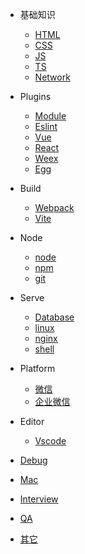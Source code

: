 - 基础知识
  - [HTML](/docs/base/html/index)
  - [CSS](/docs/base/css/index)
  - [JS](/docs/base/js/index)
  - [TS](/docs/base/ts)
  - [Network](/docs/base/network/index)
  
- Plugins
  - [Module](/docs/plugins/module)
  - [Eslint](/docs/plugins/eslint)
  - [Vue](/docs/plugins/vue/index)
  - [React](/docs/plugins/react/index)
  - [Weex](/docs/plugins/weex/index)
  - [Egg](/docs/plugins/egg/index)

- Build
  - [Webpack](/docs/build/Webpack/index)
  - [Vite](/docs/build/Vite)

- Node
  - [node](/docs/node/index)
  - [npm](/docs/node/npm/index)
  - [git](/docs/node/git/index)
  
- Serve
  - [Database](/docs/server/database/index)
  - [linux](/docs/server/linux/index)
  - [nginx](/docs/server/nginx/index)
  - [shell](/docs/server/shell/index)

- Platform
  - [微信](/docs/platform/Wx)
  - [企业微信](/docs/platform/qyWx)
  
- Editor
  - [Vscode](/docs/editor/vscode)
  
- [Debug](/docs/debug/index)
  
- [Mac](/docs/mac/index)
  
- [Interview](/docs/interview/index)

- [QA](/docs/question/index)

- [其它](/docs/Other/index)
